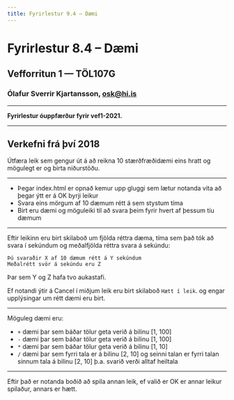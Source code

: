 ```yaml
---
title: Fyrirlestur 9.4 – Dæmi
---
```


# Fyrirlestur 8.4 – Dæmi

## Vefforritun 1 — TÖL107G

### Ólafur Sverrir Kjartansson, [osk@hi.is](mailto:osk@hi.is)

---

**Fyrirlestur óuppfærður fyrir vef1-2021.**

---

## Verkefni frá því 2018

Útfæra leik sem gengur út á að reikna 10 stærðfræðidæmi eins hratt og mögulegt er og birta niðurstöðu.

***

* Þegar index.html er opnað kemur upp gluggi sem lætur notanda vita að þegar ýtt er á OK byrji leikur
* Svara eins mörgum af 10 dæmum rétt á sem stystum tíma
* Birt eru dæmi og möguleiki til að svara þeim fyrir hvert af þessum tíu dæmum

***

Eftir leikinn eru birt skilaboð um fjölda réttra dæma, tíma sem það tók að svara í sekúndum og meðalfjölda réttra svara á sekúndu:

```text
Þú svaraðir X af 10 dæmum rétt á Y sekúndum
Meðalrétt svör á sekúndu eru Z
```

Þar sem Y og Z hafa tvo aukastafi.

Ef notandi ýtir á Cancel í miðjum leik eru birt skilaboð `Hætt í leik`. og engar upplýsingar um rétt dæmi eru birt.

***

Möguleg dæmi eru:

* `+` dæmi þar sem báðar tölur geta verið á bilinu [1, 100]
* `-` dæmi þar sem báðar tölur geta verið á bilinu [1, 100]
* `*` dæmi þar sem báðar tölur geta verið á bilinu [1, 10]
* `/` dæmi þar sem fyrri tala er á bilinu [2, 10] og seinni talan er fyrri talan sinnum tala á bilinu [2, 10] þ.a. svarið verði alltaf heiltala

***

Eftir það er notanda boðið að spila annan leik, ef valið er OK er annar leikur spilaður, annars er hætt.
